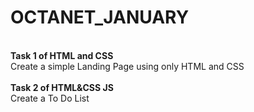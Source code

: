 # OCTANET_JANUARY
<br>
<b>Task 1 of HTML and CSS</b>
<br>
Create a simple Landing Page using only HTML and CSS
<br>
<br>
<b>Task 2 of HTML&CSS JS</b>
<br>
Create a To Do List
